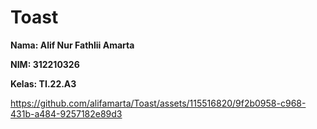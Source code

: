 # Toast

<b>Nama: Alif Nur Fathlii Amarta

NIM: 312210326

Kelas: TI.22.A3 </b>

https://github.com/alifamarta/Toast/assets/115516820/9f2b0958-c968-431b-a484-9257182e89d3

